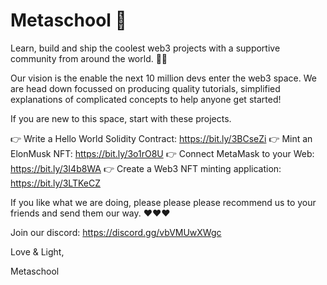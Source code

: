# Metaschool 🔮
Learn, build and ship the coolest web3 projects with a supportive community from around the world. 🚀🌱

Our vision is the enable the next 10 million devs enter the web3 space. We are head down focussed on producing quality tutorials, simplified explanations of complicated concepts to help anyone get started!

If you are new to this space, start with these projects. 


👉 Write a Hello World Solidity Contract: https://bit.ly/3BCseZi
👉 Mint an ElonMusk NFT: https://bit.ly/3o1rO8U
👉 Connect MetaMask to your Web: https://bit.ly/3I4b8WA
👉 Create a Web3 NFT minting application: https://bit.ly/3LTKeCZ



If you like what we are doing, please please please recommend us to your friends and send them our way. ❤️❤️❤️

Join our discord: https://discord.gg/vbVMUwXWgc

Love & Light, 

Metaschool



